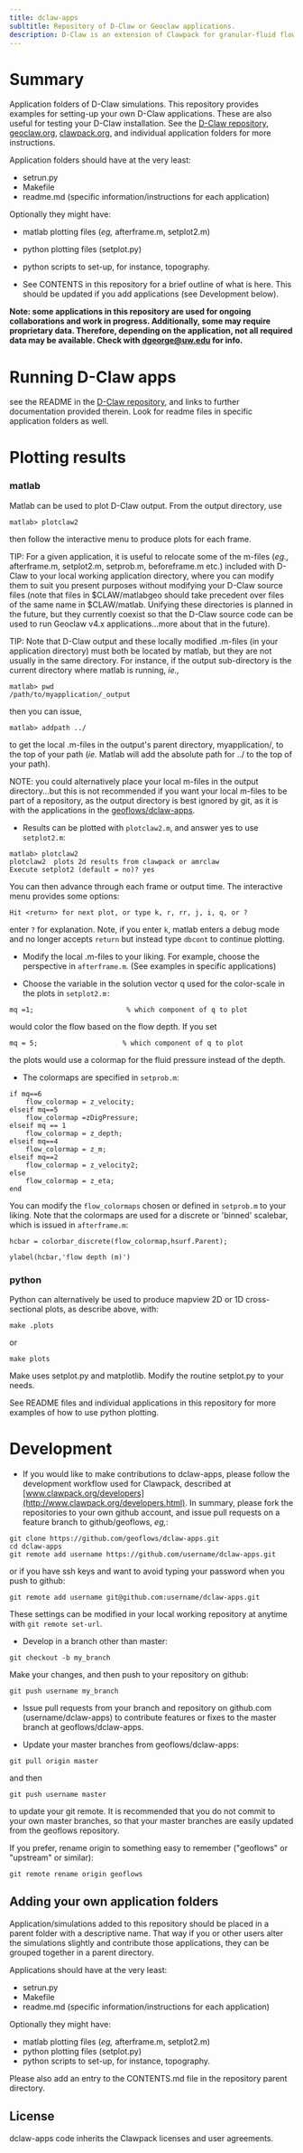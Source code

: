 ```yaml
---
title: dclaw-apps
subltitle: Repository of D-Claw or Geoclaw applications.
description: D-Claw is an extension of Clawpack for granular-fluid flows. See [github/geoflows/D-Claw](https://github.com/geoflows/D-Claw).
---
```


# Summary

Application folders of D-Claw simulations. This repository provides examples for setting-up your own D-Claw applications. These are also useful for testing your D-Claw installation. 
See the [D-Claw repository](https://github.com/geoflows/D-Claw), [geoclaw.org](http://www.geoclaw.org), [clawpack.org](http://www.clawpack.org), and individual application folders for more instructions.


Application folders should have at the very least:
* setrun.py
* Makefile
* readme.md (specific information/instructions for each application)

Optionally they might have:
* matlab plotting files (*eg,* afterframe.m, setplot2.m)
* python plotting files (setplot.py)
* python scripts to set-up, for instance, topography.

* See CONTENTS in this repository for a brief outline of what is here. This should be updated if you add applications (see Development below).

**Note: some applications in this repository are used for ongoing collaborations and work in progress. Additionally, some may require proprietary data. Therefore, depending on the application, not all required data may be available. Check with dgeorge@uw.edu for info.**


# Running D-Claw apps
see the README in the [D-Claw repository](https://github.com/geoflows/D-Claw), and links to further documentation provided therein. Look for readme files in specific application folders as well.  

# Plotting results
### matlab

Matlab can be used to plot D-Claw output. From the output directory, use
```
matlab> plotclaw2
```
then follow the interactive menu to produce plots for each frame.

TIP: For a given application, it is useful to relocate some of the m-files (*eg.,* afterframe.m, setplot2.m, setprob.m, beforeframe.m etc.) included with D-Claw to your local working application directory, where you can modify them to suit you present purposes without modifying your D-Claw source files (note that files in $CLAW/matlabgeo should take precedent over files of the same name in $CLAW/matlab. Unifying these directories is planned in the future, but they currently coexist so that the D-Claw source code can be used to run Geoclaw v4.x applications...more about that in the future). 

TIP: Note that D-Claw output and these locally modified .m-files (in your application directory) must both be located by matlab, but they are not usually in the same directory. For instance, if the output sub-directory is the current directory where matlab is running, *ie.,*
```
matlab> pwd
/path/to/myapplication/_output
```
then you can issue,
```
matlab> addpath ../
```
to get the local .m-files in the output's parent directory, myapplication/, to the top of your path (*ie.* Matlab will add the absolute path for ../ to the top of your path).

NOTE: you could alternatively place your local m-files in the output directory...but this is not recommended if you want your local m-files to be part of a repository, as the output directory is best ignored by git, as it is with the applications in the [geoflows/dclaw-apps](https://github.com/geoflows/dclaw-apps).

* Results can be plotted with `plotclaw2.m`, and answer yes to use `setplot2.m`:
```
matlab> plotclaw2
plotclaw2  plots 2d results from clawpack or amrclaw
Execute setplot2 (default = no)? yes
```
You can then advance through each frame or output time. The interactive menu provides some options:
```
Hit <return> for next plot, or type k, r, rr, j, i, q, or ? 
```
enter `?` for explanation. Note, if you enter `k`, matlab enters a debug mode and no longer accepts `return` but instead type `dbcont` to continue plotting.   

* Modify the local .m-files to your liking. For example, choose the perspective in `afterframe.m`. (See examples in specific applications)

* Choose the variable in the solution vector q used for the color-scale in the plots in `setplot2.m:` 
```
mq =1;                       % which component of q to plot
```
would color the flow based on the flow depth. If you set
```
mq = 5;						% which component of q to plot
```
the plots would use a colormap for the fluid pressure instead of the depth. 

* The colormaps are specified in `setprob.m`:

```
if mq==6
    flow_colormap = z_velocity;
elseif mq==5
    flow_colormap =zDigPressure;
elseif mq == 1
    flow_colormap = z_depth;
elseif mq==4
    flow_colormap = z_m;
elseif mq==2
    flow_colormap = z_velocity2;
else
    flow_colormap = z_eta;
end
```
You can modify the `flow_colormaps` chosen or defined in `setprob.m` to your liking. Note that the colormaps are used for a discrete or 'binned' scalebar, which is issued in `afterframe.m`:
```
hcbar = colorbar_discrete(flow_colormap,hsurf.Parent);

ylabel(hcbar,'flow depth (m)')
```


### python

Python can alternatively be used to produce mapview 2D or 1D cross-sectional plots, as describe above, with:
```
make .plots
```
or
```
make plots
```
Make uses setplot.py and matplotlib.  Modify the routine setplot.py to your needs. 

See README files and individual applications in this repository for more examples of how to use python plotting.

# Development

* If you would like to make contributions to dclaw-apps, please follow the development workflow used for Clawpack, described at [www.clawpack.org/developers](http://www.clawpack.org/developers.html). In summary, please fork the repositories to your own github account, and issue pull requests on a feature branch to github/geoflows, *eg,*:

```
git clone https://github.com/geoflows/dclaw-apps.git
cd dclaw-apps
git remote add username https://github.com/username/dclaw-apps.git
```
or if you have ssh keys and want to avoid typing your password when you push to github:

```
git remote add username git@github.com:username/dclaw-apps.git
```
These settings can be modified in your local working repository at anytime with `git remote set-url`.

* Develop in a branch other than master:
```
git checkout -b my_branch
```
Make your changes, and then push to your repository on github:
```
git push username my_branch
```
* Issue pull requests from your branch and repository on github.com (username/dclaw-apps) to contribute features or fixes to the master branch at geoflows/dclaw-apps. 

* Update your master branches from geoflows/dclaw-apps:
```
git pull origin master
```
and then 
```
git push username master
```
to update your git remote. It is recommended that you do not commit to your own master branches, so that your master branches are easily updated from the geoflows repository.

If you prefer, rename origin to something easy to remember ("geoflows" or "upstream" or similar):
```
git remote rename origin geoflows
```

## Adding your own application folders

Application/simulations added to this repository should be placed in a parent folder with a descriptive name. That way if you or other users alter the simulations slightly and contribute those applications, they can be grouped together in a parent directory.

Applications should have at the very least:
* setrun.py
* Makefile
* readme.md (specific information/instructions for each application)

Optionally they might have:
* matlab plotting files (*eg,* afterframe.m, setplot2.m)
* python plotting files (setplot.py)
* python scripts to set-up, for instance, topography.

Please also add an entry to the CONTENTS.md file in the repository parent directory. 

## License

dclaw-apps code inherits the Clawpack licenses and user agreements. 

